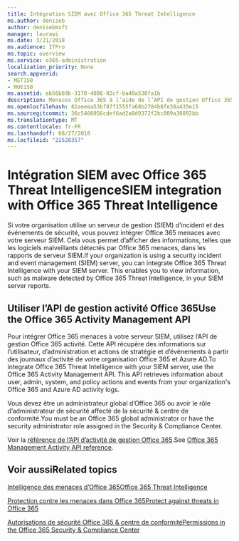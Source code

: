 ```yaml
---
title: Intégration SIEM avec Office 365 Threat Intelligence
ms.author: deniseb
author: denisebmsft
manager: laurawi
ms.date: 3/21/2018
ms.audience: ITPro
ms.topic: overview
ms.service: o365-administration
localization_priority: None
search.appverid:
- MET150
- MOE150
ms.assetid: eb56b69b-3170-4086-82cf-ba40a530fa1b
description: Menaces Office 365 à l’aide de l’API de gestion Office 365 activité s’intègrent server SIEM de votre organisation.
ms.openlocfilehash: 82aeeea53bf87f1555fa68b2784b8fe38a435e15
ms.sourcegitcommit: 36c5466056cdef6ad2a8d9372f2bc009a30892bb
ms.translationtype: MT
ms.contentlocale: fr-FR
ms.lasthandoff: 08/27/2018
ms.locfileid: "22528357"
---
```

# <a name="siem-integration-with-office-365-threat-intelligence"></a><span data-ttu-id="cd5b4-103">Intégration SIEM avec Office 365 Threat Intelligence</span><span class="sxs-lookup"><span data-stu-id="cd5b4-103">SIEM integration with Office 365 Threat Intelligence</span></span>

<span data-ttu-id="cd5b4-p101">Si votre organisation utilise un serveur de gestion (SIEM) d’incident et des événements de sécurité, vous pouvez intégrer Office 365 menaces avec votre serveur SIEM. Cela vous permet d’afficher des informations, telles que les logiciels malveillants détectés par Office 365 menaces, dans les rapports de serveur SIEM.</span><span class="sxs-lookup"><span data-stu-id="cd5b4-p101">If your organization is using a security incident and event management (SIEM) server, you can integrate Office 365 Threat Intelligence with your SIEM server. This enables you to view information, such as malware detected by Office 365 Threat Intelligence, in your SIEM server reports.</span></span>
  
## <a name="use-the-office-365-activity-management-api"></a><span data-ttu-id="cd5b4-106">Utiliser l’API de gestion activité Office 365</span><span class="sxs-lookup"><span data-stu-id="cd5b4-106">Use the Office 365 Activity Management API</span></span>

<span data-ttu-id="cd5b4-p102">Pour intégrer Office 365 menaces à votre serveur SIEM, utilisez l’API de gestion Office 365 activité. Cette API récupère des informations sur l’utilisateur, d’administration et actions de stratégie et d’événements à partir des journaux d’activité de votre organisation Office 365 et Azure AD.</span><span class="sxs-lookup"><span data-stu-id="cd5b4-p102">To integrate Office 365 Threat Intelligence with your SIEM server, use the Office 365 Activity Management API. This API retrieves information about user, admin, system, and policy actions and events from your organization's Office 365 and Azure AD activity logs.</span></span> 
  
<span data-ttu-id="cd5b4-109">Vous devez être un administrateur global d’Office 365 ou avoir le rôle d’administrateur de sécurité affecté de la sécurité &amp; centre de conformité.</span><span class="sxs-lookup"><span data-stu-id="cd5b4-109">You must be an Office 365 global administrator or have the security administrator role assigned in the Security &amp; Compliance Center.</span></span>
  
<span data-ttu-id="cd5b4-110">Voir la [référence de l’API d’activité de gestion Office 365](https://msdn.microsoft.com/en-us/office-365/office-365-management-activity-api-reference).</span><span class="sxs-lookup"><span data-stu-id="cd5b4-110">See [Office 365 Management Activity API reference](https://msdn.microsoft.com/en-us/office-365/office-365-management-activity-api-reference).</span></span>
  
## <a name="related-topics"></a><span data-ttu-id="cd5b4-111">Voir aussi</span><span class="sxs-lookup"><span data-stu-id="cd5b4-111">Related topics</span></span>

[<span data-ttu-id="cd5b4-112">Intelligence des menaces d’Office 365</span><span class="sxs-lookup"><span data-stu-id="cd5b4-112">Office 365 Threat Intelligence</span></span>](office-365-ti.md)
  
[<span data-ttu-id="cd5b4-113">Protection contre les menaces dans Office 365</span><span class="sxs-lookup"><span data-stu-id="cd5b4-113">Protect against threats in Office 365</span></span>](protect-against-threats.md)
  
[<span data-ttu-id="cd5b4-114">Autorisations de sécurité Office 365 &amp; centre de conformité</span><span class="sxs-lookup"><span data-stu-id="cd5b4-114">Permissions in the Office 365 Security &amp; Compliance Center</span></span>](permissions-in-the-security-and-compliance-center.md)
  

